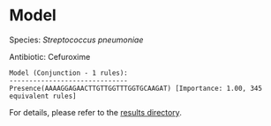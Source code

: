 
# Model

Species: *Streptococcus pneumoniae*

Antibiotic: Cefuroxime

```
Model (Conjunction - 1 rules):
------------------------------
Presence(AAAAGGAGAACTTGTTGGTTTGGTGCAAGAT) [Importance: 1.00, 345 equivalent rules]

```

For details, please refer to the [results directory](../../../../../results/scm_b/streptococcus%20pneumoniae/cefuroxime/repeat_0/).

